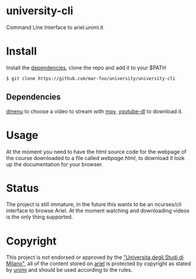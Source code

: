 # university-cli
Command Line Interface to ariel.unimi.it

# Install
Install the [dependencies](#Dependencies), clone the repo and add it to your $PATH

~~~ sh
$ git clone https://github.com/mar-foo/university/university-cli
~~~

## Dependencies
[dmenu](https://tools.suckless.org/dmenu) to choose a video to stream with [mpv](https://mpv.io), [youtube-dl](https://youtube-dl.org) to download it.

# Usage
At the moment you need to have the html source code for the webpage of the course downloaded to a file called *webpage.html*, to download it look up the documentation for your browser.

# Status
The project is still immature, in the future this wants to be an ncurses/cli interface to browse Ariel.
At the moment watching and downloading videos is the only thing supported.

# Copyright
This project is not endorsed or approved by the ["Universita degli Studi di Milano"](https://unimi.it), all of the content stored on [ariel](https://ariel.unimi.it) is protected by copyright as stated by [unimi](https://ariel.unimi.it/documenti/copyright) and should be used according to the rules.
